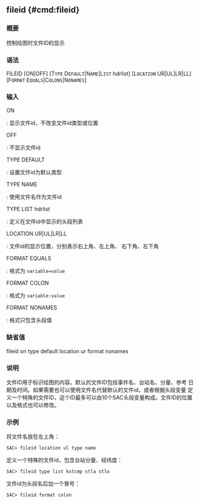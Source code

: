 ## fileid {#cmd:fileid}

### 概要

控制绘图时文件ID的显示

### 语法

FILEID \[ON|OFF\] \[T`YPE` D`EFAULT`|N`AME`|L`IST` hdrlist\]
\[L`OCATION` UR|UL|LR|LL\] \[F`ORMAT` E`QUALS`|C`OLONS`|N`ONAMES`\]

### 输入

ON

:   显示文件id，不改变文件id类型或位置

OFF

:   不显示文件id

TYPE DEFAULT

:   设置文件id为默认类型

TYPE NAME

:   使用文件名作为文件id

TYPE LIST hdrlist

:   定义在文件id中显示的头段列表

LOCATION UR|UL|LR|LL

:   文件id的显示位置，分别表示右上角、左上角、 右下角、左下角

FORMAT EQUALS

:   格式为 `variable=value`

FORMAT COLON

:   格式为 `variable:value`

FORMAT NONAMES

:   格式只包含头段值

### 缺省值

fileid on type default location ur format nonames

### 说明

文件ID用于标识绘图的内容。默认的文件ID包括事件名、台站名、分量、参考
日期及时间。如果需要也可以使用文件名代替默认的文件id，或者根据头段变量
定义一个特殊的文件ID，这个ID最多可以由10个SAC头段变量构成。文件ID的位置
以及格式也可以修改。

### 示例

将文件名放在左上角：

``` {.bash}
SAC> fileid location ul type name
```

定义一个特殊的文件id，包含台站分量、经纬度：

``` {.bash}
SAC> fileid type list kstcmp stla stlo
```

文件id为头段名后加一个冒号：

``` {.bash}
SAC> fileid format colon
```
